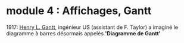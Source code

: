 # module 4 : Affichages, Gantt
1917: [Henry L. Gantt](https://fr.wikipedia.org/wiki/Henry_Laurence_Gantt), ingénieur US (assistant de F. Taylor) a imaginé le diagramme à barres désormais appelés **'Diagramme de Gantt'**


